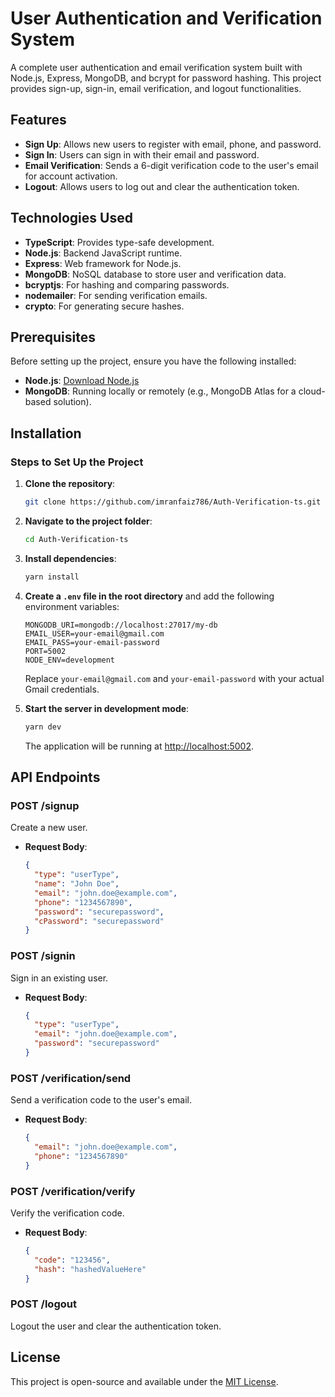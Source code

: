 # User Authentication and Verification System

A complete user authentication and email verification system built with Node.js, Express, MongoDB, and bcrypt for password hashing. This project provides sign-up, sign-in, email verification, and logout functionalities.

## Features

- **Sign Up**: Allows new users to register with email, phone, and password.
- **Sign In**: Users can sign in with their email and password.
- **Email Verification**: Sends a 6-digit verification code to the user's email for account activation.
- **Logout**: Allows users to log out and clear the authentication token.

## Technologies Used

- **TypeScript**: Provides type-safe development.
- **Node.js**: Backend JavaScript runtime.
- **Express**: Web framework for Node.js.
- **MongoDB**: NoSQL database to store user and verification data.
- **bcryptjs**: For hashing and comparing passwords.
- **nodemailer**: For sending verification emails.
- **crypto**: For generating secure hashes.

## Prerequisites

Before setting up the project, ensure you have the following installed:

- **Node.js**: [Download Node.js](https://nodejs.org/)
- **MongoDB**: Running locally or remotely (e.g., MongoDB Atlas for a cloud-based solution).

## Installation

### Steps to Set Up the Project

1. **Clone the repository**:

   ```bash
   git clone https://github.com/imranfaiz786/Auth-Verification-ts.git
   ```

2. **Navigate to the project folder**:

   ```bash
   cd Auth-Verification-ts
   ```

3. **Install dependencies**:

   ```bash
   yarn install
   ```

4. **Create a `.env` file in the root directory** and add the following environment variables:

   ```env
   MONGODB_URI=mongodb://localhost:27017/my-db
   EMAIL_USER=your-email@gmail.com
   EMAIL_PASS=your-email-password
   PORT=5002
   NODE_ENV=development
   ```

   Replace `your-email@gmail.com` and `your-email-password` with your actual Gmail credentials.

5. **Start the server in development mode**:

   ```bash
   yarn dev
   ```

   The application will be running at [http://localhost:5002](http://localhost:5002).

## API Endpoints

### **POST /signup**
Create a new user.

- **Request Body**:

  ```json
  {
    "type": "userType",
    "name": "John Doe",
    "email": "john.doe@example.com",
    "phone": "1234567890",
    "password": "securepassword",
    "cPassword": "securepassword"
  }
  ```

### **POST /signin**
Sign in an existing user.

- **Request Body**:

  ```json
  {
    "type": "userType",
    "email": "john.doe@example.com",
    "password": "securepassword"
  }
  ```

### **POST /verification/send**
Send a verification code to the user's email.

- **Request Body**:

  ```json
  {
    "email": "john.doe@example.com",
    "phone": "1234567890"
  }
  ```

### **POST /verification/verify**
Verify the verification code.

- **Request Body**:

  ```json
  {
    "code": "123456",
    "hash": "hashedValueHere"
  }
  ```

### **POST /logout**
Logout the user and clear the authentication token.

## License

This project is open-source and available under the [MIT License](LICENSE).
